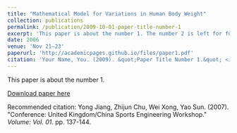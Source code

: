 ```yaml
---
title: "Mathematical Model for Variations in Human Body Weight"
collection: publications
permalink: /publication/2009-10-01-paper-title-number-1
excerpt: 'This paper is about the number 1. The number 2 is left for future work.'
date: 2006
venue: 'Nov 21—23'
paperurl: 'http://academicpages.github.io/files/paper1.pdf'
citation: 'Your Name, You. (2009). &quot;Paper Title Number 1.&quot; <i>Journal 1</i>. 1(1).'
---
```

This paper is about the number 1.

[Download paper here](http://academicpages.github.io/files/paper1.pdf)

Recommended citation: Yong Jiang, Zhijun Chu, Wei Xong, Yao Sun. (2007). "Conference: United Kingdom/China Sports Engineering Workshop." <i>Volume: Vol. 01</i>. pp. 137-144.
